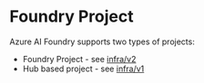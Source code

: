 # Foundry Project

Azure AI Foundry supports two types of projects:

- Foundry Project - see [infra/v2](../v2/README.md) 
- Hub based project - see [infra/v1](../v1/README.md)
